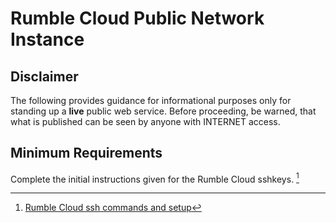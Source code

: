 # Rumble Cloud Public Network Instance

## Disclaimer

The following provides guidance for informational purposes only for standing
up a **live** public web service. Before proceeding, be warned, that what
is published can be seen by anyone with INTERNET access.

## Minimum Requirements

Complete the initial instructions given for the Rumble Cloud sshkeys. [^1]

[^1]: [Rumble Cloud ssh commands and setup](file:///sshkeyspem.md)
